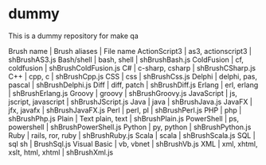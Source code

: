 # dummy
This is a dummy repository for make qa


   Brush name   |               Brush aliases               |       File name
ActionScript3   |     as3, actionscript3                    |     shBrushAS3.js
Bash/shell      |     bash, shell                           |     shBrushBash.js
ColdFusion      |     cf, coldfusion                        |     shBrushColdFusion.js
C#              |     c-sharp, csharp                       |     shBrushCSharp.js
C++             |     cpp, c                                |     shBrushCpp.js
CSS             |     css                                   |     shBrushCss.js
Delphi          |     delphi, pas, pascal                   |     shBrushDelphi.js
Diff            |     diff, patch                           |     shBrushDiff.js
Erlang          |     erl, erlang                           |     shBrushErlang.js
Groovy          |     groovy                                |     shBrushGroovy.js
JavaScript      |     js, jscript, javascript               |     shBrushJScript.js
Java            |     java                                  |     shBrushJava.js
JavaFX          |     jfx, javafx                           |     shBrushJavaFX.js
Perl            |     perl, pl                              |     shBrushPerl.js
PHP             |     php                                   |     shBrushPhp.js
Plain           |     Text	plain, text                     |     shBrushPlain.js
PowerShell      |     ps, powershell                        |     shBrushPowerShell.js
Python          |     py, python                            |     shBrushPython.js
Ruby            |     rails, ror, ruby                      |     shBrushRuby.js
Scala           |     scala                                 |     shBrushScala.js
SQL             |     sql	sh                                |     BrushSql.js
Visual Basic    |     vb, vbnet                             |     shBrushVb.js
XML             |     xml, xhtml, xslt, html, xhtml         |     shBrushXml.js
